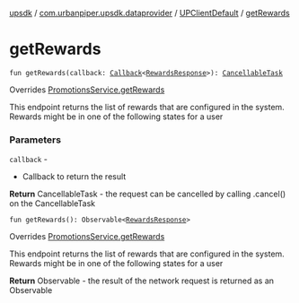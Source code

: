 [upsdk](../../index.md) / [com.urbanpiper.upsdk.dataprovider](../index.md) / [UPClientDefault](index.md) / [getRewards](./get-rewards.md)

# getRewards

`fun getRewards(callback: `[`Callback`](../-callback/index.md)`<`[`RewardsResponse`](../../com.urbanpiper.upsdk.model.networkresponse/-rewards-response/index.md)`>): `[`CancellableTask`](../-cancellable-task/index.md)

Overrides [PromotionsService.getRewards](../-promotions-service/get-rewards.md)

This endpoint returns the list of rewards that are configured in the system.
Rewards might be in one of the following states for a user

### Parameters

`callback` -
* Callback to return the result

**Return**
CancellableTask - the request can be cancelled by calling .cancel() on the CancellableTask

`fun getRewards(): Observable<`[`RewardsResponse`](../../com.urbanpiper.upsdk.model.networkresponse/-rewards-response/index.md)`>`

Overrides [PromotionsService.getRewards](../-promotions-service/get-rewards.md)

This endpoint returns the list of rewards that are configured in the system.
Rewards might be in one of the following states for a user

**Return**
Observable - the result of the network request is returned as an Observable

